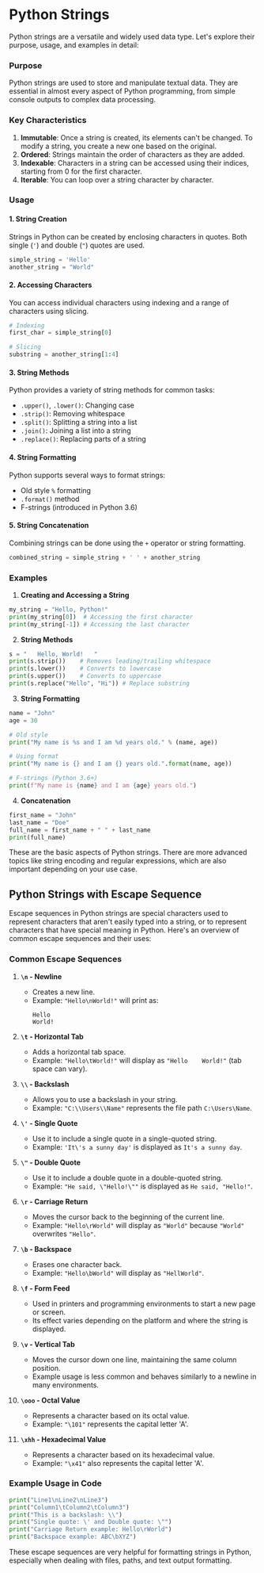 # Python Strings

Python strings are a versatile and widely used data type. Let's explore their purpose, usage, and examples in detail:

### Purpose

Python strings are used to store and manipulate textual data. 
They are essential in almost every aspect of Python programming, from simple console outputs to complex data processing.

### Key Characteristics

1. **Immutable**: Once a string is created, its elements can't be changed. To modify a string, you create a new one based on the original.
2. **Ordered**: Strings maintain the order of characters as they are added.
3. **Indexable**: Characters in a string can be accessed using their indices, starting from 0 for the first character.
4. **Iterable**: You can loop over a string character by character.

### Usage

#### 1. String Creation

Strings in Python can be created by enclosing characters in quotes. Both single (`'`) and double (`"`) quotes are used.

```python
simple_string = 'Hello'
another_string = "World"
```

#### 2. Accessing Characters

You can access individual characters using indexing and a range of characters using slicing.

```python
# Indexing
first_char = simple_string[0]

# Slicing
substring = another_string[1:4]
```

#### 3. String Methods

Python provides a variety of string methods for common tasks:

- `.upper()`, `.lower()`: Changing case
- `.strip()`: Removing whitespace
- `.split()`: Splitting a string into a list
- `.join()`: Joining a list into a string
- `.replace()`: Replacing parts of a string

#### 4. String Formatting

Python supports several ways to format strings:

- Old style `%` formatting
- `.format()` method
- F-strings (introduced in Python 3.6)

#### 5. String Concatenation

Combining strings can be done using the `+` operator or string formatting.

```python
combined_string = simple_string + ' ' + another_string
```

### Examples

1. **Creating and Accessing a String**

```python
my_string = "Hello, Python!"
print(my_string[0])  # Accessing the first character
print(my_string[-1]) # Accessing the last character
```

2. **String Methods**

```python
s = "   Hello, World!   "
print(s.strip())    # Removes leading/trailing whitespace
print(s.lower())    # Converts to lowercase
print(s.upper())    # Converts to uppercase
print(s.replace("Hello", "Hi")) # Replace substring
```

3. **String Formatting**

```python
name = "John"
age = 30

# Old style
print("My name is %s and I am %d years old." % (name, age))

# Using format
print("My name is {} and I am {} years old.".format(name, age))

# F-strings (Python 3.6+)
print(f"My name is {name} and I am {age} years old.")
```

4. **Concatenation**

```python
first_name = "John"
last_name = "Doe"
full_name = first_name + " " + last_name
print(full_name)
```

These are the basic aspects of Python strings. There are more advanced topics like string encoding and regular expressions, which are also important depending on your use case.

## Python Strings with Escape Sequence

Escape sequences in Python strings are special characters used to represent characters 
that aren't easily typed into a string, or to represent characters that have special meaning in Python. 
Here's an overview of common escape sequences and their uses:

### Common Escape Sequences

1. **`\n` - Newline**
   - Creates a new line.
   - Example: `"Hello\nWorld!"` will print as:
     ```
     Hello
     World!
     ```

2. **`\t` - Horizontal Tab**
   - Adds a horizontal tab space.
   - Example: `"Hello\tWorld!"` will display as `"Hello    World!"` (tab space can vary).

3. **`\\` - Backslash**
   - Allows you to use a backslash in your string.
   - Example: `"C:\\Users\\Name"` represents the file path `C:\Users\Name`.

4. **`\'` - Single Quote**
   - Use it to include a single quote in a single-quoted string.
   - Example: `'It\'s a sunny day'` is displayed as `It's a sunny day`.

5. **`\"` - Double Quote**
   - Use it to include a double quote in a double-quoted string.
   - Example: `"He said, \"Hello!\""` is displayed as `He said, "Hello!"`.

6. **`\r` - Carriage Return**
   - Moves the cursor back to the beginning of the current line.
   - Example: `"Hello\rWorld"` will display as `"World"` because `"World"` overwrites `"Hello"`.

7. **`\b` - Backspace**
   - Erases one character back.
   - Example: `"Hello\bWorld"` will display as `"HellWorld"`.

8. **`\f` - Form Feed**
   - Used in printers and programming environments to start a new page or screen.
   - Its effect varies depending on the platform and where the string is displayed.

9. **`\v` - Vertical Tab**
   - Moves the cursor down one line, maintaining the same column position.
   - Example usage is less common and behaves similarly to a newline in many environments.

10. **`\ooo` - Octal Value**
    - Represents a character based on its octal value.
    - Example: `"\101"` represents the capital letter 'A'.

11. **`\xhh` - Hexadecimal Value**
    - Represents a character based on its hexadecimal value.
    - Example: `"\x41"` also represents the capital letter 'A'.

### Example Usage in Code

```python
print("Line1\nLine2\nLine3")
print("Column1\tColumn2\tColumn3")
print("This is a backslash: \\")
print("Single quote: \' and Double quote: \"")
print("Carriage Return example: Hello\rWorld")
print("Backspace example: ABC\bXYZ")
```

These escape sequences are very helpful for formatting strings in Python, especially when dealing with files, paths, and text output formatting.
